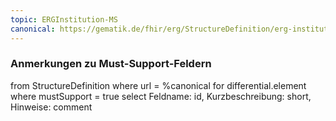 ```yaml
---
topic: ERGInstitution-MS
canonical: https://gematik.de/fhir/erg/StructureDefinition/erg-institution
---
```


### Anmerkungen zu Must-Support-Feldern

<fql>
from
	StructureDefinition
where 
    url = %canonical
for differential.element
where mustSupport = true
select
	Feldname: id, Kurzbeschreibung: short, Hinweise: comment
</fql>

